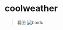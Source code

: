 # coolweather
>看图
![baidu](https://github.com/guodongxiaren/ImageCache/raw/master/Logo/foryou.gif "百度logo")
